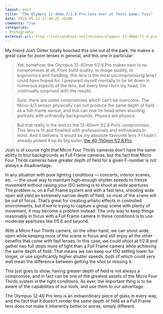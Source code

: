 ```yaml
---
layout: post
title: "The Olympus 12-40mm f/2.8 Pro lens over at Tools &amp; Toys"
date: 2015-05-12 17:49:25 +0200
comments: true
categories: 
- Photography
external-url: http://toolsandtoys.net/reviews/olympus-12-40mm-f2-8-pro-lens-review/
---
```


My friend Josh Ginter totally knocked this one out of the park. He makes a great case for zoom lenses in general, and this one in particular:

> Yet, somehow, the Olympus 12-40mm f/2.8 Pro makes next to no compromises at all. From build quality, to image quality, to ergonomics and handling, this lens is the most _uncompromising_ lens I could have hoped for. I prepared myself mentally to be let down in numerous aspects of the lens, but every time I turn my head, I’m continually surprised with the results.
 
> Sure, there _are_ some compromises which can’t be overcome. The Micro 4/3 sensor physically can not produce the same depth of field as a full-frame sensor, and this can rear its head when shooting portraits with unfriendly backgrounds. Physics are physics.

> But that really is the limit to the 12-40mm f/2.8 Pro’s compromises. This lens is fit and finished with professionals and enthusiasts in mind. And it delivers. It would be my absolute favourite lens if I hadn’t already picked it up its big sister, [the 40-150mm f/2.8 Pro](http://www.amazon.com/gp/product/B00NGSLSK4/ref=as_li_qf_sp_asin_il_tl?ie=UTF8&camp=1789&creative=9325&creativeASIN=B00NGSLSK4&linkCode=as2&tag=toolsandtoys-20&linkId=YPMYUJ4JDBLAGNEH).

Josh is of course right that Micro Four Thirds cameras don’t have the same ability to blur backgrounds as Full Frame cameras, but the fact that Micro Four Thirds cameras have greater depth of field for a given F-number is not always a disadvantage.

In any situation with poor lighting conditions — concerts, interior scenes, etc. — the usual way to maintain high-enough shutter speeds to freeze movement without raising your ISO setting is to shoot at wide apertures. The problem is, on a Full Frame system and with a fast lens, shooting wide open will yield an extremely narrow depth of field, so most of the scene will be out of focus. That’s great for creating artistic effects in controlled environments, but if we’re trying to capture a group scene with plenty of movement, it may become a problem instead. The only way to keep things reasonably in focus with a Full Frame camera in these conditions is to use moderate apertures like f/5.6 and beyond.

With a Micro Four Thirds camera, on the other hand, we can shoot wide open while keeping more of the scene in focus and still enjoy all the other benefits that come with fast lenses. In this case, we could shoot at f/2.8 and gather two full stops more of light than a Full Frame camera while achieving the same depth of field. That means we can keep our ISO setting lower for longer, or use significantly higher shutter speeds, both of which could very well mean the difference between getting the shot or missing it.

This just goes to show, having greater depth of field is not always a compromise, and in fact can be one of the greatest assets of the Micro Four Thirds system in the right conditions. As ever, the important thing is to be aware of the capabilities of our tools, and use them to our advantage.

The Olympus 12-40 Pro lens is an extraordinary piece of glass in every way, and the fact that it doesn’t render the same depth of field as a Full Frame lens does not make it inherently better or worse, simply different.